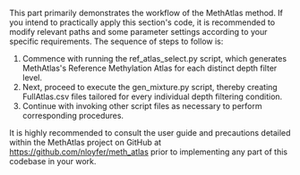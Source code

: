 This part primarily demonstrates the workflow of the MethAtlas method. If you intend to practically apply this section's code, it is recommended to modify relevant paths and some parameter settings according to your specific requirements.
The sequence of steps to follow is:
1. Commence with running the ref_atlas_select.py script, which generates MethAtlas's Reference Methylation Atlas for each distinct depth filter level.
2. Next, proceed to execute the gen_mixture.py script, thereby creating FullAtlas.csv files tailored for every individual depth filtering condition.
3. Continue with invoking other script files as necessary to perform corresponding procedures.

It is highly recommended to consult the user guide and precautions detailed within the MethAtlas project on GitHub at https://github.com/nloyfer/meth_atlas prior to implementing any part of this codebase in your work.
